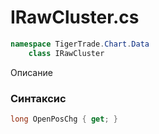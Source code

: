 
# IRawCluster.cs
```csharp
namespace TigerTrade.Chart.Data  
    class IRawCluster
```

Описание

### Синтаксис
```csharp
long OpenPosChg { get; }
```
